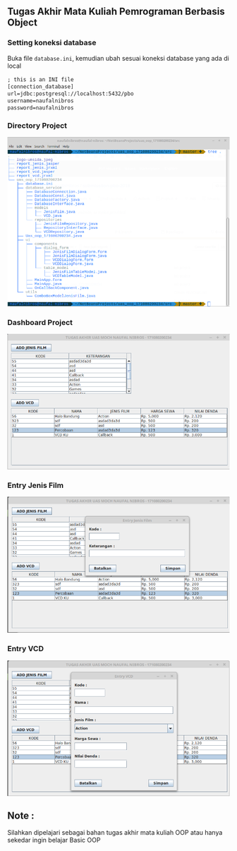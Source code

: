 ## Tugas Akhir Mata Kuliah Pemrograman Berbasis Object

### Setting koneksi database
Buka file `database.ini`, kemudian ubah sesuai koneksi database yang ada di local
```
; this is an INI file
[connection_database]
url=jdbc:postgresql://localhost:5432/pbo
username=naufalnibros
password=naufalnibros

```

### Directory Project 
<img src="https://github.com/naufalnibros/submissiion-pbo-2019/blob/master/directory-project-pbo.png?raw=true" title="Directory Project" alt="Directory Project">


### Dashboard Project
<img src="https://github.com/naufalnibros/submissiion-pbo-2019/blob/master/dashboard-project-pbo.png?raw=true" title="Directory Project" alt="Directory Project">


### Entry Jenis Film
<img src="https://github.com/naufalnibros/submissiion-pbo-2019/blob/master/entry-jenis.png?raw=true" title="Directory Project" alt="Directory Project">


### Entry VCD
<img src="https://github.com/naufalnibros/submissiion-pbo-2019/blob/master/entry-vcd.png?raw=true" title="Directory Project" alt="Directory Project">


## Note :
Silahkan dipelajari sebagai bahan tugas akhir mata kuliah OOP atau hanya sekedar ingin belajar Basic OOP
